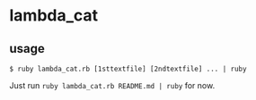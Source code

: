 lambda_cat
==========

## usage

`$ ruby lambda_cat.rb [1sttextfile] [2ndtextfile] ... | ruby`

Just run `ruby lambda_cat.rb README.md | ruby` for now.

